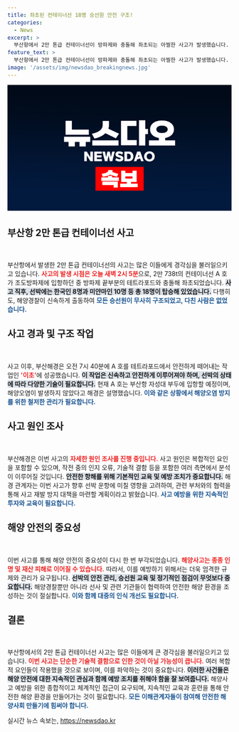 ```yaml
---
title: 좌초된 컨테이너선 18명 승선원 안전 구조!
categories:
  - News
excerpt: >
  부산항에서 2만 톤급 컨테이너선이 방파제와 충돌해 좌초되는 아찔한 사고가 발생했습니다. 다행히 구조 작업이 성공적으로 이루어지고 해양오염은 없는 상태, 그러나 사고 원인에 대한 조사는 계속 진행 중입니다. 클릭해서 더 많은 세부사항을 밝혀보세요!
feature_text: >
  부산항에서 2만 톤급 컨테이너선이 방파제와 충돌해 좌초되는 아찔한 사고가 발생했습니다. 다행히 구조 작업이 성공적으로 이루어지고 해양오염은 없는 상태, 그러나 사고 원인에 대한 조사는 계속 진행 중입니다. 클릭해서 더 많은 세부사항을 밝혀보세요!
image: '/assets/img/newsdao_breakingnews.jpg'
---
```


<p><img src="/assets/img/newsdao_breakingnews.jpg" alt="ranknews 속보" /></p>

<h2 data-ke-size="size26">부산항 2만 톤급 컨테이너선 사고</h2>

<p data-ke-size="size16">&nbsp;</p>

<p>부산항에서 발생한 2만 톤급 컨테이너선의 사고는 많은 이들에게 경각심을 불러일으키고 있습니다. <b><span style="color: #ee2323;">사고의 발생 시점은 오늘 새벽 2시 5분</span></b>으로, 2만 738t의 컨테이너선 A 호가 조도방파제에 입항하던 중 방파제 끝부분의 테트라포드와 충돌해 좌초되었습니다. <b><span style="background-color: #21538527;">사고 직후, 선박에는 한국인 8명과 미얀마인 10명 등 총 18명이 탑승해 있었습니다.</span></b> 다행히도, 해양경찰이 신속하게 출동하여 <b><span style="color: #1a5490;">모든 승선원이 무사히 구조되었고, 다친 사람은 없었습니다.</span></b></p>

<h2 data-ke-size="size26">사고 경과 및 구조 작업</h2>

<p data-ke-size="size16">&nbsp;</p>

<p>사고 이후, 부산해경은 오전 7시 40분에 A 호를 테트라포드에서 안전하게 떼어내는 작업인 <b><span style="color: #ee2323;">'이초'</span></b>에 성공했습니다. <b><span style="background-color: #21538527;">이 작업은 신속하고 안전하게 이루어져야 하며, 선박의 상태에 따라 다양한 기술이 필요합니다.</span></b> 현재 A 호는 부산항 자성대 부두에 입항할 예정이며, 해양오염이 발생하지 않았다고 해경은 설명했습니다. <b><span style="color: #1a5490;">이와 같은 상황에서 해양오염 방지를 위한 철저한 관리가 필요합니다.</span></b></p>

<h2 data-ke-size="size26">사고 원인 조사</h2>

<p data-ke-size="size16">&nbsp;</p>

<p>부산해경은 이번 사고의 <b><span style="color: #ee2323;">자세한 원인 조사를 진행 중입니다.</span></b> 사고 원인은 복합적인 요인을 포함할 수 있으며, 작전 중의 인지 오류, 기술적 결함 등을 포함한 여러 측면에서 분석이 이루어질 것입니다. <b><span style="background-color: #21538527;">안전한 항해를 위해 기본적인 교육 및 예방 조치가 중요합니다.</span></b> 해경 관계자는 이번 사고가 향후 선박 운항에 미칠 영향을 고려하여, 관련 부처와의 협력을 통해 사고 재발 방지 대책을 마련할 계획이라고 밝혔습니다. <b><span style="color: #1a5490;">사고 예방을 위한 지속적인 투자와 교육이 필요합니다.</span></b></p>

<h2 data-ke-size="size26">해양 안전의 중요성</h2>

<p data-ke-size="size16">&nbsp;</p>

<p>이번 사고를 통해 해양 안전의 중요성이 다시 한 번 부각되었습니다. <b><span style="color: #ee2323;">해양사고는 종종 인명 및 재산 피해로 이어질 수 있습니다.</span></b> 따라서, 이를 예방하기 위해서는 더욱 엄격한 규제와 관리가 요구됩니다. <b><span style="background-color: #21538527;">선박의 안전 관리, 승선원 교육 및 정기적인 점검이 무엇보다 중요합니다.</span></b> 해양경찰뿐만 아니라 선사 및 관련 기관들이 협력하여 안전한 해양 환경을 조성하는 것이 절실합니다. <b><span style="color: #1a5490;">이와 함께 대중의 인식 개선도 필요합니다.</span></b></p>

<h2 data-ke-size="size26">결론</h2>

<p data-ke-size="size16">&nbsp;</p>

<p>부산항에서의 2만 톤급 컨테이너선 사고는 많은 이들에게 큰 경각심을 불러일으키고 있습니다. <b><span style="color: #ee2323;">이번 사고는 단순한 기술적 결함으로 인한 것이 아닐 가능성이 큽니다.</span></b> 여러 복합적 요인들이 작용했을 것으로 보이며, 이를 파악하는 것이 중요합니다. <b><span style="background-color: #21538527;">이러한 사건들은 해양 안전에 대한 지속적인 관심과 함께 예방 조치를 취해야 함을 잘 보여줍니다.</span></b> 해양사고 예방을 위한 종합적이고 체계적인 접근이 요구되며, 지속적인 교육과 훈련을 통해 안전한 해양 환경을 만들어가는 것이 필요합니다. <b><span style="color: #1a5490;">모든 이해관계자들이 참여해 안전한 해양사회 만들기에 힘써야 합니다.</span></b></p>
실시간 뉴스 속보는, <a href="https://newsdao.kr" rel="dofollow">https://newsdao.kr</a>


